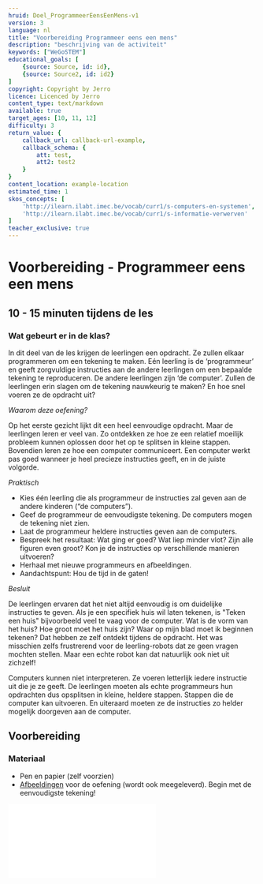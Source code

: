 ```yaml
---
hruid: Doel_ProgrammeerEensEenMens-v1
version: 3
language: nl
title: "Voorbereiding Programmeer eens een mens"
description: "beschrijving van de activiteit"
keywords: ["WeGoSTEM"]
educational_goals: [
    {source: Source, id: id}, 
    {source: Source2, id: id2}
]
copyright: Copyright by Jerro
licence: Licenced by Jerro
content_type: text/markdown
available: true
target_ages: [10, 11, 12]
difficulty: 3
return_value: {
    callback_url: callback-url-example,
    callback_schema: {
        att: test,
        att2: test2
    }
}
content_location: example-location
estimated_time: 1
skos_concepts: [
    'http://ilearn.ilabt.imec.be/vocab/curr1/s-computers-en-systemen', 
    'http://ilearn.ilabt.imec.be/vocab/curr1/s-informatie-verwerven'
]
teacher_exclusive: true
---
```


# Voorbereiding - Programmeer eens een mens 
## 10 - 15 minuten tijdens de les

### Wat gebeurt er in de klas?
In dit deel van de les krijgen de leerlingen een opdracht. Ze zullen elkaar programmeren om een tekening te maken. Eén leerling is de ‘programmeur’ en geeft zorgvuldige instructies aan de andere leerlingen om een bepaalde tekening te reproduceren. De andere leerlingen zijn ‘de computer’. Zullen de leerlingen erin slagen om de tekening nauwkeurig te maken? En hoe snel voeren ze de opdracht uit?


*Waarom deze oefening?*

Op het eerste gezicht lijkt dit een heel eenvoudige opdracht. Maar de leerlingen leren er veel van. Zo ontdekken ze hoe ze een relatief moeilijk probleem kunnen oplossen door het op te splitsen in kleine stappen. Bovendien leren ze hoe een computer communiceert. Een computer werkt pas goed wanneer je heel precieze instructies geeft, en in de juiste volgorde. 


*Praktisch*

* Kies één leerling die als programmeur de instructies zal geven aan de andere kinderen (“de computers”).
* Geef de programmeur de eenvoudigste tekening. De computers mogen de tekening niet zien.
* Laat de programmeur heldere instructies geven aan de computers.
* Bespreek het resultaat: Wat ging er goed? Wat liep minder vlot? Zijn alle figuren even groot? Kon je de instructies op verschillende manieren uitvoeren?
* Herhaal met nieuwe programmeurs en afbeeldingen.
* Aandachtspunt: Hou de tijd in de gaten!


*Besluit*

De leerlingen ervaren dat het niet altijd eenvoudig is om duidelijke instructies te geven. Als je een specifiek huis wil laten tekenen, is "Teken een huis" bijvoorbeeld veel te vaag voor de computer. Wat is de vorm van het huis? Hoe groot moet het huis zijn? Waar op mijn blad moet ik beginnen tekenen? Dat hebben ze zelf ontdekt tijdens de opdracht. Het was misschien zelfs frustrerend voor de leerling-robots dat ze geen vragen mochten stellen. Maar een echte robot kan dat natuurlijk ook niet uit zichzelf!

Computers kunnen niet interpreteren. Ze voeren letterlijk iedere instructie uit die je ze geeft. De leerlingen moeten als echte programmeurs hun opdrachten dus opsplitsen in kleine, heldere stappen. Stappen die de computer kan uitvoeren. En uiteraard moeten ze de instructies zo helder mogelijk doorgeven aan de computer. 


## Voorbereiding
### Materiaal

* Pen en papier (zelf voorzien)
* [Afbeeldingen](embed/WeGoSTEMmensrobot.pdf "Afbeeldingen Programmeer eens een mens") voor de oefening (wordt ook meegeleverd). Begin met de eenvoudigste tekening!

![](@pdf/embed/WeGoSTEMmensrobot.pdf "Afbeeldingen Programmeer eens een mens")




